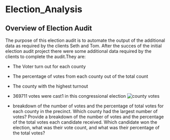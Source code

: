 # Election_Analysis
## Overview of Election Audit
The purpose of this election audit is to automate the output of the additional data as required by the clients Seth and Tom. After the succes of the initial election audit project there were some additional data required by the clients to complete the audit.They are:
* The Voter turn out for each county
* The percentage of votes from each county out of the total count
* The county with the highest turnout


* 369711 votes were cast1 in this congressional election
![county votes]() 
* breakdown of the number of votes and the percentage of total votes for each county in the precinct.
Which county had the largest number of votes?
Provide a breakdown of the number of votes and the percentage of the total votes each candidate received.
Which candidate won the election, what was their vote count, and what was their percentage of the total votes?
